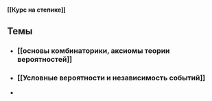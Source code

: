 #### [[Курс на степике]]
## Темы 
- ### [[основы комбинаторики, аксиомы теории вероятностей]]
- ### [[Условные вероятности и независимость событий]]
- 